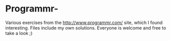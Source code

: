 # Programmr-
Various exercises from the http://www.programmr.com/ site, which I found interesting. Files include my own solutions. 
Everyone is welcome and free to take a look ;)
